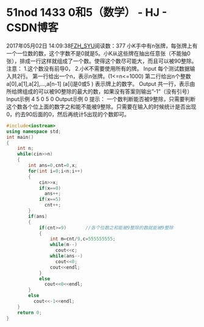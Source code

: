 # 51nod  1433 0和5（数学） - HJ - CSDN博客
2017年05月02日 14:09:38[FZH_SYU](https://me.csdn.net/feizaoSYUACM)阅读数：377
小K手中有n张牌，每张牌上有一个一位数的数，这个字数不是0就是5。小K从这些牌在抽出任意张（不能抽0张），排成一行这样就组成了一个数。使得这个数尽可能大，而且可以被90整除。
注意：
1.这个数没有前导0，
2.小K不需要使用所有的牌。
Input
每个测试数据输入共2行。 
第一行给出一个n，表示n张牌。(1<=n<=1000) 
第二行给出n个整数a[0],a[1],a[2],…,a[n-1] (a[i]是0或5 ) 表示牌上的数字。
Output
共一行，表示由所给牌组成的可以被90整除的最大的数，如果没有答案则输出”-1”（没有引号）
Input示例
4 
5 0 5 0
Output示例
0
提示： 
一个数判断能否被9整除，只需要判断这个数各个位上面的数字之和能不能被9整除。只需要在输入的时候统计是否出现0，约去90后面的0，然后再统计5出现的个数即可。
```cpp
#include<iostream>
using namespace std;
int main()
{
    int n;
    while(cin>>n)
    {
        int ans=0,cnt=0,x;
        for(int i=0;i<n;i++)
        {
            cin>>x;
            if(x==0)
              ans++;
            if(x==5)
              cnt++;
        }
        if(ans)
        {
            if(cnt>=9)       //各个位数之和能被9整除的数就能被9整除 
            {
                int m=cnt/9,c=555555555; 
                while(m--)
                  cout<<c;
                while(ans--)
                  cout<<0;
                cout<<endl;
            }
            else
              cout<<0<<endl;
        }
        else
          cout<<-1<<endl;
    }
    return 0;
}
```
